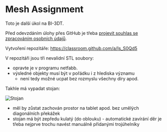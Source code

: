 # Mesh Assignment

Toto je další úkol na BI-3DT.

Před odevzdáním úlohy přes GitHub je třeba [projevit souhlas se zpracováním  osobních údajů](https://courses.fit.cvut.cz/BI-3DT/gdpr.html).

Vytvoření repozitáře: https://classroom.github.com/a/Is_S0Qd5

V repozitáři jsou tři nevalidní STL soubory:

 * opravte je v programu netfabb.
 * výsledné objekty musí být v pořádku i z hlediska významu
   * není tedy možné ucpat bez rozmyslu všechny díry apod.

Takhle má vypadat stojan:

![Stojan](stojan.png)

 * měl by zůstat zachován prostor na tablet apod. bez umělých diagonálních překážek
 * stojan má být zepředu kulatý (do oblouku) - automatické zavírání děr je třeba nejprve trochu navést manuálně přidanými trojúhelníky
